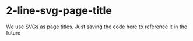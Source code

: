 # 2-line-svg-page-title
We use SVGs as page titles. Just saving the code here to reference it in the future
